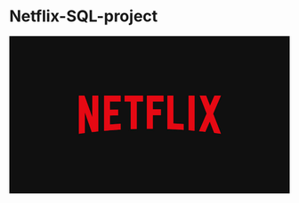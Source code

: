 # Netflix-SQL-project
![Netflix logo](https://github.com/Gagankumarkj/Netflix-SQL-project/blob/main/BrandAssets_Logos_01-Wordmark.jpg)
